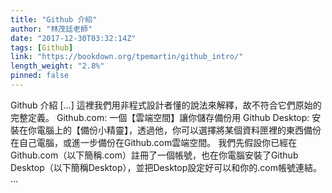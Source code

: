 ```yaml
---
title: "Github 介紹"
author: "林茂廷老師"
date: "2017-12-30T03:32:14Z"
tags: [Github]
link: "https://bookdown.org/tpemartin/github_intro/"
length_weight: "2.8%"
pinned: false
---
```


Github 介紹 [...] 這裡我們用非程式設計者懂的說法來解釋，故不符合它們原始的完整定義。 Github.com: 一個【雲端空間】讓你儲存備份用 Github Desktop: 安裝在你電腦上的【備份小精靈】，透過他，你可以選擇將某個資料匣裡的東西備份在自己電腦，或進一步備份在Github.com雲端空間。 我們先假設你已經在Github.com（以下簡稱.com）註冊了一個帳號，也在你電腦安裝了Github Desktop（以下簡稱Desktop），並把Desktop設定好可以和你的.com帳號連結。 ...
